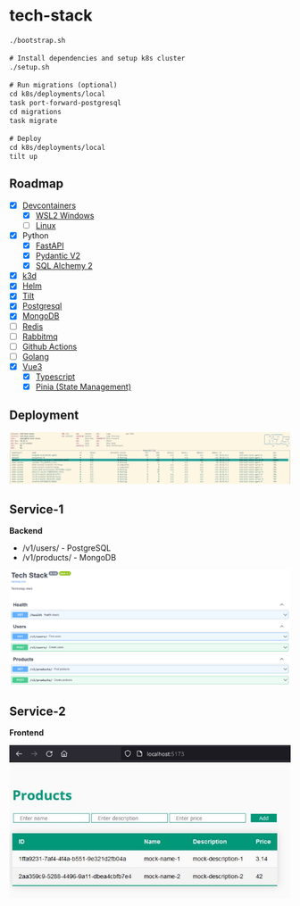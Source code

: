 # tech-stack

```
./bootstrap.sh

# Install dependencies and setup k8s cluster
./setup.sh

# Run migrations (optional)
cd k8s/deployments/local
task port-forward-postgresql
cd migrations
task migrate

# Deploy
cd k8s/deployments/local
tilt up
```

## Roadmap

- [x] [Devcontainers](https://code.visualstudio.com/docs/devcontainers/containers)
  - [x] [WSL2 Windows](https://code.visualstudio.com/blogs/2020/07/01/containers-wsl)
  - [ ] [Linux](https://code.visualstudio.com/docs/devcontainers/create-dev-container)
- [x] Python
  - [x] [FastAPI](https://fastapi.tiangolo.com)
  - [x] [Pydantic V2](https://docs.pydantic.dev/latest)
  - [x] [SQL Alchemy 2](https://docs.sqlalchemy.org/en/20)
- [x] [k3d](https://k3d.io)
- [x] [Helm](https://helm.sh)
- [x] [Tilt](https://tilt.dev)
- [x] [Postgresql](https://www.postgresql.org/)
- [x] [MongoDB](https://www.mongodb.com/)
- [ ] [Redis](https://redis.io/)
- [ ] [Rabbitmq](https://www.rabbitmq.com/)
- [ ] [Github Actions](https://github.com/features/actions)
- [ ] [Golang](https://go.dev/)
- [x] [Vue3](https://vuejs.org/)
  - [x] [Typescript](https://vuejs.org/guide/typescript/overview.html)
  - [x] [Pinia (State Management)](https://pinia.vuejs.org/)

## Deployment

![K3D deployment](assets/k3d_deployment.jpg 'K3D Deployment')

## Service-1

**Backend**

- /v1/users/ - PostgreSQL
- /v1/products/ - MongoDB

![Service-1: Swagger](assets/service-1_swagger.png 'Service-1: Swagger')

## Service-2

**Frontend**

![Service-2: Products](assets/service-2_products.jpg 'Service-2: Products')
